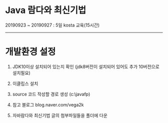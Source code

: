 # Java 람다와 최신기법
20190923 ~ 20190927 : 5일 kosta 교육(15시간)
* * *



# 개발환경 설정


1. JDK10이상 설치되어 있는지 확인
(jdk8버전이 설치되어 있어도 추가 10버전으로 설치필요)

2. 이클립스 설치

3. source 코드 작성할 경로 생성 (c:\javafp)

4. 참고 블로그 blog.naver.com/vega2k

5. 자바람다와 최신기법 글의 첨부파일들을 폴더에 다운
